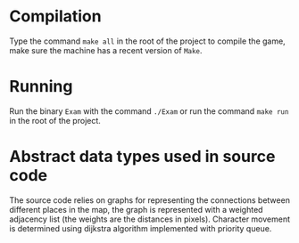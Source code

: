 # Compilation

Type the command `make all` in the root of the project to compile the game, make sure the machine has a recent version of `Make`.

# Running

Run the binary `Exam` with the command `./Exam` or run the command `make run` in the root of the project.

# Abstract data types used in source code

The source code relies on graphs for representing the connections between different places in the map, the graph is represented with a weighted adjacency list (the weights are the distances in pixels). Character movement is determined using dijkstra algorithm implemented with priority queue.